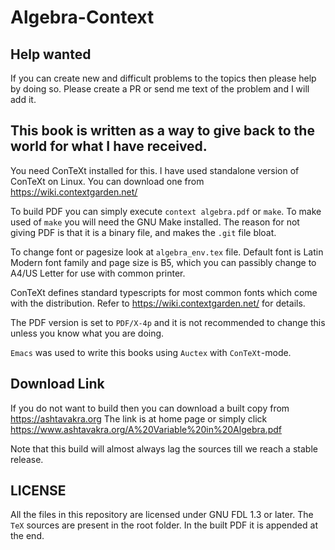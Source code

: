 # Algebra-Context

## Help wanted
If you can create new and difficult problems to the topics then please help by
doing so. Please create a PR or send me text of the problem and I will add it.

## This book is written as a way to give back to the world for what I have received.

You need ConTeXt installed for this. I have used standalone version of ConTeXt on Linux.
You can download one from https://wiki.contextgarden.net/

To build PDF you can simply execute `context algebra.pdf` or `make`. To make used of
`make` you will need the GNU Make installed. The reason for not giving PDF is that it is
a binary file, and makes the `.git` file bloat.

To change font or pagesize look at `algebra_env.tex` file. Default font is Latin Modern
font family and page size is B5, which you can passibly change to A4/US Letter for use
with common printer.

ConTeXt defines standard typescripts for most common fonts which come with the distribution.
Refer to https://wiki.contextgarden.net/ for details.

The PDF version is set to `PDF/X-4p` and it is not recommended to change this unless you
know what you are doing.

`Emacs` was used to write this books using `Auctex` with `ConTeXt`-mode.

## Download Link

If you do not want to build then you can download a built copy from https://ashtavakra.org
The link is at home page or simply click https://www.ashtavakra.org/A%20Variable%20in%20Algebra.pdf

Note that this build will almost always lag the sources till we reach a stable release.

## LICENSE
All the files in this repository are licensed under GNU FDL 1.3 or later. The `TeX` sources are
present in the root folder. In the built PDF it is appended at the end.

